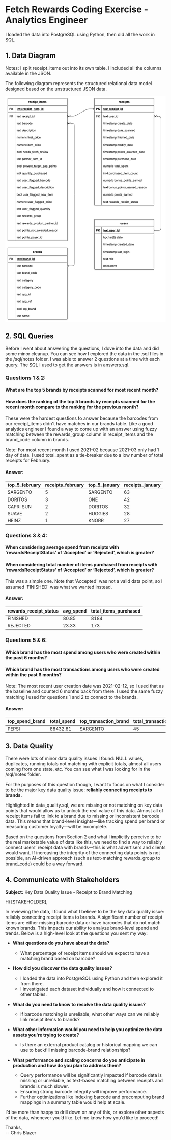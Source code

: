 # Fetch Rewards Coding Exercise - Analytics Engineer

I loaded the data into PostgreSQL using Python, then did all the work in SQL.

## 1. Data Diagram
Notes: I split receipt_items out into its own table.  I included all the columns available in the JSON.

The following diagram represents the structured relational data model designed based on the unstructured JSON data.

[![Database Schema](diagram.png)](diagram.png)

## 2. SQL Queries

Before I went about answering the questions, I dove into the data and did some minor cleanup.  You can see how I explored the data in the .sql files in the /sql/notes folder.  I was able to answer 2 questions at a time with each query.  The SQL I used to get the answers is in answers.sql.

### Questions 1 & 2:
#### What are the top 5 brands by receipts scanned for most recent month?
#### How does the ranking of the top 5 brands by receipts scanned for the recent month compare to the ranking for the previous month?

These were the hardest questions to answer because the barcodes from our receipt_items didn't have matches in our brands table.  Like a good analytics engineer I found a way to come up with an answer using fuzzy matching between the rewards_group column in receipt_items and the brand_code column in brands.

Note: For most recent month I used 2021-02 because 2021-03 only had 1 day of data.  I used total_spent as a tie-breaker due to a low number of total receipts for February.

#### Answer:

| top_5_february | receipts_february | top_5_january | receipts_january |
|---------------|------------------|---------------|------------------|
| SARGENTO     | 5                | SARGENTO      | 63               |
| DORITOS      | 3                | ONE           | 42               |
| CAPRI SUN    | 2                | DORITOS       | 32               |
| SUAVE        | 2                | HUGGIES       | 28               |
| HEINZ        | 1                | KNORR         | 27               |


### Questions 3 & 4:
#### When considering average spend from receipts with 'rewardsReceiptStatus’ of ‘Accepted’ or ‘Rejected’, which is greater?
#### When considering total number of items purchased from receipts with 'rewardsReceiptStatus’ of ‘Accepted’ or ‘Rejected’, which is greater?

This was a simple one.  Note that 'Accepted' was not a valid data point, so I assumed 'FINISHED' was what we wanted instead.

#### Answer:

| rewards_receipt_status | avg_spend       | total_items_purchased |
|------------------------|----------------|----------------------|
| FINISHED              | 80.85           | 8184                 |
| REJECTED              | 23.33           | 173                  |


### Questions 5 & 6:
#### Which brand has the most spend among users who were created within the past 6 months?
#### Which brand has the most transactions among users who were created within the past 6 months?

Note: The most recent user creation date was 2021-02-12, so I used that as the baseline and counted 6 months back from there.  I used the same fuzzy matching I used for questions 1 and 2 to connect to the brands.

#### Answer:

| top_spend_brand | total_spend | top_transaction_brand | total_transactions |
|----------------|------------|----------------------|--------------------|
| PEPSI         | 88432.81   | SARGENTO             | 45                 |

## 3. Data Quality

There were lots of minor data quality issues I found: NULL values, duplicates, running totals not matching with explicit totals, almost all users coming from one state, etc. You can see what I was looking for in the /sql/notes folder.

For the purposes of this question though, I want to focus on what I consider to be the major key data quality issue: **reliably connecting receipts to brands.** 

Highlighted in data_quality.sql, we are missing or not matching on key data points that would allow us to unlock the real value of this data. Almost all of receipt items fail to link to a brand due to missing or inconsistent barcode data. This means that brand-level insights—like tracking spend per brand or measuring customer loyalty—will be incomplete. 

Based on the questions from Section 2 and what I implicitly perceive to be the real marketable value of data like this, we need to find a way to reliably connect users’ receipt data with brands—this is what advertisers and clients would want. If increasing the integrity of the connecting data points is not possible, an AI-driven approach (such as text-matching rewards_group to brand_code) could be a way forward.


## 4. Communicate with Stakeholders

**Subject:** Key Data Quality Issue - Receipt to Brand Matching  

Hi [STAKEHOLDER],  

In reviewing the data, I found what I believe to be the key data quality issue: reliably connecting receipt items to brands. A significant number of receipt items are either missing barcode data or have barcodes that do not match known brands. This impacts our ability to analyze brand-level spend and trends. Below is a high-level look at the questions you sent my way:  

- **What questions do you have about the data?**  
  - What percentage of receipt items should we expect to have a matching brand based on barcode?  

- **How did you discover the data quality issues?**  
  - I loaded the data into PostgreSQL using Python and then explored it from there.  
  - I investigated each dataset individually and how it connected to other tables.  

- **What do you need to know to resolve the data quality issues?**  
  - If barcode matching is unreliable, what other ways can we reliably link receipt items to brands?  

- **What other information would you need to help you optimize the data assets you're trying to create?**  
  - Is there an external product catalog or historical mapping we can use to backfill missing barcode-brand relationships?  

- **What performance and scaling concerns do you anticipate in production and how do you plan to address them?**  
  - Query performance will be significantly impacted if barcode data is missing or unreliable, as text-based matching between receipts and brands is much slower.  
  - Ensuring strong barcode integrity will improve performance.  
  - Further optimizations like indexing barcode and precomputing brand mappings in a summary table would help at scale.  

I’d be more than happy to drill down on any of this, or explore other aspects of the data, whenever you’d like. Let me know how you'd like to proceed!  

Thanks,  
-- Chris Blazer

